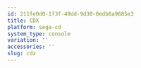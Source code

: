 ```yaml
---
id: 211fe0d0-1f3f-49dd-9d30-0edb8a9685e3
title: CDX
platform: sega-cd
system_type: console
variation: ''
accessories: ''
slug: cdx
---
```

